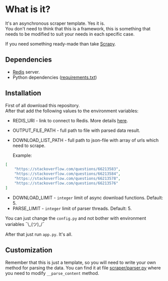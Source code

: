 # What is it?

It's an asynchronous scraper template. Yes it is.  
You don't need to think that this is a framework, this is something that needs to be modified to suit your needs in each specific case.  

If you need something ready-made than take [Scrapy](https://scrapy.org/).

## Dependencies

- [Redis](https://redis.io/) server.
- Python dependencies ([requirements.txt](requirements.txt))

## Installation

First of all download this repository.  
After that add the following values to the environment variables:

- REDIS_URI - link to connect to Redis. More details [here](https://github.com/lettuce-io/lettuce-core/wiki/Redis-URI-and-connection-details).
- OUTPUT_FILE_PATH - full path to file with parsed data result.
- DOWNLOAD_LIST_PATH - full path to json-file with array of urls which need to scrape.

    Example:

```json
[
    "https://stackoverflow.com/questions/66213583",
    "https://stackoverflow.com/questions/66213584",
    "https://stackoverflow.com/questions/66213578",
    "https://stackoverflow.com/questions/66213576"
]
```

- DOWNLOAD_LIMIT - ```integer``` limit of async download functions. Default: 5.
- PARSE_LIMIT - ```integer``` limit of parser threads. Default: 5.

You can just change the ```config.py``` and not bother with environment variables ¯\\\_(ツ)_/¯

After that just run ```app.py```. It's all.

## Customization

Remember that this is just a template, so you will need to write your own method for parsing the data. You can find it at file [scraper/parser.py](scraper/parser.py) where you need to modify ```__parse_content``` method.
